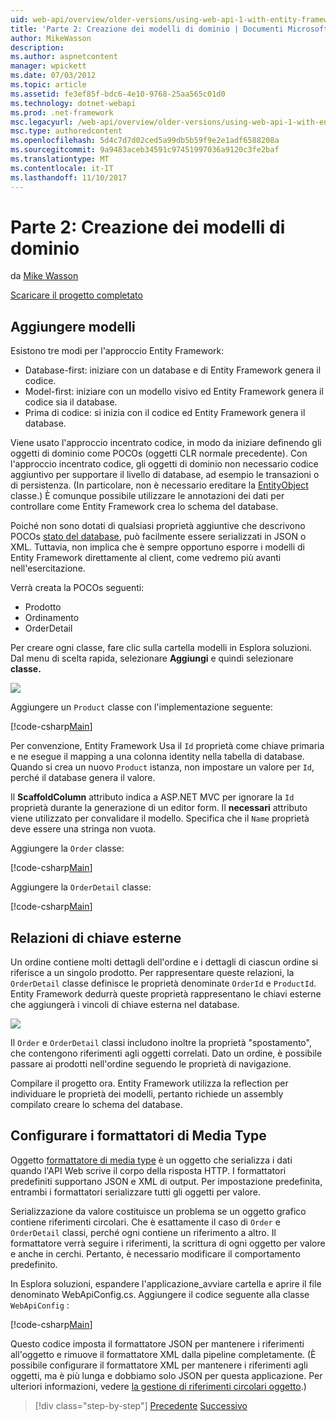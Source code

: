 ```yaml
---
uid: web-api/overview/older-versions/using-web-api-1-with-entity-framework-5/using-web-api-with-entity-framework-part-2
title: 'Parte 2: Creazione dei modelli di dominio | Documenti Microsoft'
author: MikeWasson
description: 
ms.author: aspnetcontent
manager: wpickett
ms.date: 07/03/2012
ms.topic: article
ms.assetid: fe3ef85f-bdc6-4e10-9768-25aa565c01d0
ms.technology: dotnet-webapi
ms.prod: .net-framework
msc.legacyurl: /web-api/overview/older-versions/using-web-api-1-with-entity-framework-5/using-web-api-with-entity-framework-part-2
msc.type: authoredcontent
ms.openlocfilehash: 5d4c7d7d02ced5a99db5b59f9e2e1adf6588208a
ms.sourcegitcommit: 9a9483aceb34591c97451997036a9120c3fe2baf
ms.translationtype: MT
ms.contentlocale: it-IT
ms.lasthandoff: 11/10/2017
---
```

<a name="part-2-creating-the-domain-models"></a>Parte 2: Creazione dei modelli di dominio
====================
da [Mike Wasson](https://github.com/MikeWasson)

[Scaricare il progetto completato](http://code.msdn.microsoft.com/ASP-NET-Web-API-with-afa30545)

## <a name="add-models"></a>Aggiungere modelli

Esistono tre modi per l'approccio Entity Framework:

- Database-first: iniziare con un database e di Entity Framework genera il codice.
- Model-first: iniziare con un modello visivo ed Entity Framework genera il codice sia il database.
- Prima di codice: si inizia con il codice ed Entity Framework genera il database.

Viene usato l'approccio incentrato codice, in modo da iniziare definendo gli oggetti di dominio come POCOs (oggetti CLR normale precedente). Con l'approccio incentrato codice, gli oggetti di dominio non necessario codice aggiuntivo per supportare il livello di database, ad esempio le transazioni o di persistenza. (In particolare, non è necessario ereditare la [EntityObject](https://msdn.microsoft.com/en-us/library/system.data.objects.dataclasses.entityobject.aspx) classe.) È comunque possibile utilizzare le annotazioni dei dati per controllare come Entity Framework crea lo schema del database.

Poiché non sono dotati di qualsiasi proprietà aggiuntive che descrivono POCOs [stato del database](https://msdn.microsoft.com/en-us/library/system.data.entitystate.aspx), può facilmente essere serializzati in JSON o XML. Tuttavia, non implica che è sempre opportuno esporre i modelli di Entity Framework direttamente al client, come vedremo più avanti nell'esercitazione.

Verrà creata la POCOs seguenti:

- Prodotto
- Ordinamento
- OrderDetail

Per creare ogni classe, fare clic sulla cartella modelli in Esplora soluzioni. Dal menu di scelta rapida, selezionare **Aggiungi** e quindi selezionare **classe.**

![](using-web-api-with-entity-framework-part-2/_static/image1.png)

Aggiungere un `Product` classe con l'implementazione seguente:

[!code-csharp[Main](using-web-api-with-entity-framework-part-2/samples/sample1.cs)]

Per convenzione, Entity Framework Usa il `Id` proprietà come chiave primaria e ne esegue il mapping a una colonna identity nella tabella di database. Quando si crea un nuovo `Product` istanza, non impostare un valore per `Id`, perché il database genera il valore.

Il **ScaffoldColumn** attributo indica a ASP.NET MVC per ignorare la `Id` proprietà durante la generazione di un editor form. Il **necessari** attributo viene utilizzato per convalidare il modello. Specifica che il `Name` proprietà deve essere una stringa non vuota.

Aggiungere la `Order` classe:

[!code-csharp[Main](using-web-api-with-entity-framework-part-2/samples/sample2.cs)]

Aggiungere la `OrderDetail` classe:

[!code-csharp[Main](using-web-api-with-entity-framework-part-2/samples/sample3.cs)]

## <a name="foreign-key-relations"></a>Relazioni di chiave esterne

Un ordine contiene molti dettagli dell'ordine e i dettagli di ciascun ordine si riferisce a un singolo prodotto. Per rappresentare queste relazioni, la `OrderDetail` classe definisce le proprietà denominate `OrderId` e `ProductId`. Entity Framework dedurrà queste proprietà rappresentano le chiavi esterne che aggiungerà i vincoli di chiave esterna nel database.

![](using-web-api-with-entity-framework-part-2/_static/image2.png)

Il `Order` e `OrderDetail` classi includono inoltre la proprietà "spostamento", che contengono riferimenti agli oggetti correlati. Dato un ordine, è possibile passare ai prodotti nell'ordine seguendo le proprietà di navigazione.

Compilare il progetto ora. Entity Framework utilizza la reflection per individuare le proprietà dei modelli, pertanto richiede un assembly compilato creare lo schema del database.

## <a name="configure-the-media-type-formatters"></a>Configurare i formattatori di Media Type

Oggetto [formattatore di media type](../../formats-and-model-binding/media-formatters.md) è un oggetto che serializza i dati quando l'API Web scrive il corpo della risposta HTTP. I formattatori predefiniti supportano JSON e XML di output. Per impostazione predefinita, entrambi i formattatori serializzare tutti gli oggetti per valore.

Serializzazione da valore costituisce un problema se un oggetto grafico contiene riferimenti circolari. Che è esattamente il caso di `Order` e `OrderDetail` classi, perché ogni contiene un riferimento a altro. Il formattatore verrà seguire i riferimenti, la scrittura di ogni oggetto per valore e anche in cerchi. Pertanto, è necessario modificare il comportamento predefinito.

In Esplora soluzioni, espandere l'applicazione\_avviare cartella e aprire il file denominato WebApiConfig.cs. Aggiungere il codice seguente alla classe `WebApiConfig` :

[!code-csharp[Main](using-web-api-with-entity-framework-part-2/samples/sample4.cs?highlight=11)]

Questo codice imposta il formattatore JSON per mantenere i riferimenti all'oggetto e rimuove il formattatore XML dalla pipeline completamente. (È possibile configurare il formattatore XML per mantenere i riferimenti agli oggetti, ma è più lunga e dobbiamo solo JSON per questa applicazione. Per ulteriori informazioni, vedere [la gestione di riferimenti circolari oggetto](../../formats-and-model-binding/json-and-xml-serialization.md#handling_circular_object_references).)

>[!div class="step-by-step"]
[Precedente](using-web-api-with-entity-framework-part-1.md)
[Successivo](using-web-api-with-entity-framework-part-3.md)
